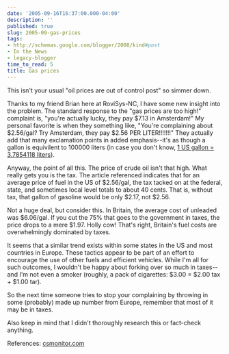 ```yaml
---
date: '2005-09-16T16:37:00.000-04:00'
description: ''
published: true
slug: 2005-09-gas-prices
tags:
- http://schemas.google.com/blogger/2008/kind#post
- In the News
- legacy-blogger
time_to_read: 5
title: Gas prices
---
```


This isn't your usual "oil prices are out of control post" so simmer down.

Thanks to my friend Brian here at RoviSys-NC, I have some new insight into the problem. The standard response to the "gas prices are too high!" complaint is, "you're actually lucky, they pay $7.13 in Amsterdam!" My personal favorite is when they something like, "You're complaining about $2.56/gal? Try Amsterdam, they pay $2.56 PER LITER!!!!!!!" They actually add that many exclamation points in added emphasis--it's as though a gallon is equivilent to 100000 liters (in case you don't know, [1 US gallon = 3.7854118 liters](http://www.google.com/search?q=1+gallon+in+liters&amp;sourceid=mozilla-search&amp;start=0&amp;start=0&amp;ie=utf-8&amp;oe=utf-8&amp;client=firefox-a&amp;rls=org.mozilla:en-US:official)).

Anyway, the point of all this. The price of crude oil isn't that high. What really gets you is the tax. The article referenced indicates that for an average price of fuel in the US of $2.56/gal, the tax tacked on at the federal, state, and sometimes local level totals to about 40 cents. That is, without tax, that gallon of gasoline would be only $2.17, not $2.56. 

Not a huge deal, but consider this. In Britain, the average cost of unleaded was $6.06/gal. If you cut the 75% that goes to the government in taxes, the price drops to a mere $1.97. Holly cow! That's right, Britain's fuel costs are overwhelmingly dominated by taxes.

It seems that a similar trend exists within some states in the US and most countries in Europe. These tactics appear to be part of an effort to encourage the use of other fuels and efficient vehicles. While I'm all for such outcomes, I wouldn't be happy about forking over so much in taxes--and I'm not even a smoker (roughly, a pack of cigarettes: $3.00 = $2.00 tax + $1.00 tar).

So the next time someone tries to stop your complaining by throwing in some (probably) made up number from Europe, remember that most of it may be in taxes.

Also keep in mind that I didn't thoroughly research this or fact-check anything.

References: [csmonitor.com](http://www.csmonitor.com/2005/0826/p01s03-woeu.html)